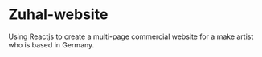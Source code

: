 # Zuhal-website
Using Reactjs to create a multi-page commercial website for a make artist who is based in Germany.
 
